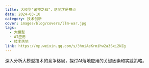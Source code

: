 ```yaml
---
title: 大模型"诸神之战"，落地才是赛点
date: 2024-03-10
category: 技术创新
cover: images/blog/covers/llm-war.jpg
tags:
  - 大模型
  - AI应用
  - 技术落地
link: https://mp.weixin.qq.com/s/3hniAeKrmihw2a3Sxi2NZg
---
```


深入分析大模型技术的竞争格局，探讨AI落地应用的关键因素和实践策略。
